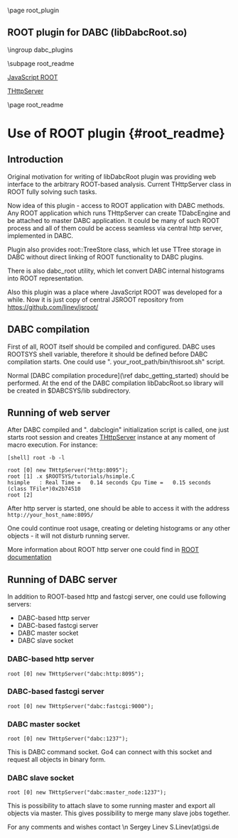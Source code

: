 \page root_plugin
## ROOT plugin for DABC (libDabcRoot.so)

\ingroup dabc_plugins

\subpage root_readme

[JavaScript ROOT](https://github.com/root-project/jsroot/blob/master/docs/JSROOT.md)

[THttpServer](https://github.com/root-project/jsroot/blob/master/docs/HttpServer.md)


\page root_readme
# Use of ROOT plugin {#root_readme}

## Introduction

Original motivation for writing of libDabcRoot plugin was
providing web interface to the arbitrary ROOT-based analysis.
Current THttpServer class in ROOT fully solving such tasks.

Now idea of this plugin - access to ROOT application with DABC methods.
Any ROOT application which runs THttpServer can create TDabcEngine and
be attached to master DABC application. It could be many of such ROOT process and
all of them could be access seamless via central http server, implemented in DABC.

Plugin also provides root::TreeStore class, which let use TTree storage in DABC
without direct linking of ROOT functionality to DABC plugins.

There is also dabc_root utility, which let convert DABC internal histograms
into ROOT representation.

Also this plugin was a place where JavaScript ROOT was developed for a while.
Now it is just copy of central JSROOT repository from https://github.com/linev/jsroot/


## DABC compilation

First of all, ROOT itself should be compiled and configured.
DABC uses ROOTSYS shell variable, therefore it should be defined before DABC compilation starts.
One could use ". your_root_path/bin/thisroot.sh" script.

Normal [DABC compilation procedure](\ref dabc_getting_started) should be performed.
At the end of the DABC compilation libDabcRoot.so library will be created in $DABCSYS/lib subdirectory.


## Running of web server

After DABC compiled and ". dabclogin" initialization script is called,
one just starts root session and creates [THttpServer]( https://root.cern/doc/master/classTHttpServer.html) instance at
any moment of macro execution. For instance:

    [shell] root -b -l

    root [0] new THttpServer("http:8095");
    root [1] .x $ROOTSYS/tutorials/hsimple.C
    hsimple   : Real Time =   0.14 seconds Cpu Time =   0.15 seconds
    (class TFile*)0x2b74510
    root [2]


After http server is started, one should be able to access it
with the address `http://your_host_name:8095/`

One could continue root usage, creating or deleting histograms or any other objects -
it will not disturb running server.

More information about ROOT http server one could find in [ROOT documentation](https://github.com/root-project/jsroot/blob/master/docs/HttpServer.md)


## Running of DABC server

In addition to ROOT-based http and fastcgi server, one could use following servers:
* DABC-based http server
* DABC-based fastcgi server
* DABC master socket
* DABC slave socket

### DABC-based http server

    root [0] new THttpServer("dabc:http:8095");

### DABC-based fastcgi server

    root [0] new THttpServer("dabc:fastcgi:9000");


### DABC master socket

    root [0] new THttpServer("dabc:1237");

This is DABC command socket. Go4 can connect with this socket and request
all objects in binary form.


### DABC slave socket

    root [0] new THttpServer("dabc:master_node:1237");

This is possibility to attach slave to some running master and export all
objects via master. This gives possibility to merge many slave jobs together.


For any comments and wishes contact \n
Sergey Linev   S.Linev(at)gsi.de
